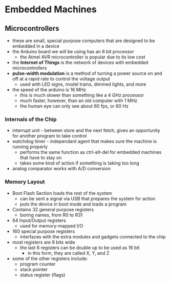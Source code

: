 # Embedded Machines

## Microcontrollers
* these are small, special purpose computers that are designed to be embedded in a device
* the Arduino board we will be using has an 8 bit processor
    - the Atmel AVR microcontroller is popular due to its low cost
* the **Internet of Things** is the network of devices with embedded microcontrollers
* **pulse-width modulation** is a method of turning a power source on and off at a rapid rate to control the voltage output
    - used with LED signs, model trains, dimmed lights, and more
* the speed of the arduino is 16 MHz
    - this is much slower than something like a 4 GHz processor
    - much faster, however, than an old computer with 1 MHz
    - the human eye can only see about 60 fps, or 60 Hz

### Internals of the Chip
* interrupt unit - between store and the next fetch, gives an opportunity for another program to take control
* watchdog timer - independant agent that makes sure the machine is running properly
    - performs the same function as ctrl-alt-del for embedded machines that have to stay on
    - takes some kind of action if something is taking too long
* analog comparator works with A/D conversion

### Memory Layout
* Boot Flash Section loads the rest of the system
    - can be sent a signal via USB that prepares the system for action
    - puts the device in boot mode and loads a program
* Contains 32 general purpose registers
    - boring names, from R0 to R31
* 64 Input/Output registers
    - used for memory-mapped I/O
* 160 special purpose registers
    - interfaces with the extra modules and gadgets connected to the chip
* most registers are 8 bits wide
    - the last 6 registers can be double up to be used as 16 bit
        + in this form, they are called X, Y, and Z
* some of the other registers include:
    - program counter
    - stack pointer
    - status register (flags)
